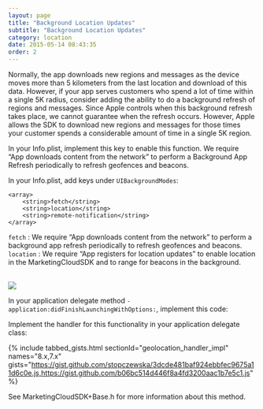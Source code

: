 ```yaml
---
layout: page
title: "Background Location Updates"
subtitle: "Background Location Updates"
category: location
date: 2015-05-14 08:43:35
order: 2
---
```


Normally, the app downloads new regions and messages as the device moves more than 5 kilometers from the last location and download of this data. However, if your app serves customers who spend a lot of time within a single 5K radius, consider adding the ability to do a background refresh of regions and messages. Since Apple controls when this background refresh takes place, we cannot guarantee when the refresh occurs. However, Apple allows the SDK to download new regions and messages for those times your customer spends a considerable amount of time in a single 5K region.

In your Info.plist, implement this key to enable this function. We require “App downloads content from the network” to perform a Background App Refresh periodically to refresh geofences and beacons.

In your Info.plist, add keys under `UIBackgroundModes`:

```
<array>
	<string>fetch</string>
	<string>location</string>
	<string>remote-notification</string>
</array>
```

`fetch` : We require “App downloads content from the network” to perform a background app refresh periodically to refresh geofences and beacons.
`location` : We require “App registers for location updates” to enable location in the MarketingCloudSDK and to range for beacons in the background.


<br/>
<img class="img-responsive" src="{{ site.baseurl }}/assets/background_modes_plist_entry.png" /><br/>

In your application delegate method `-application:didFinishLaunchingWithOptions:`, implement this code:

<script src="https://gist.github.com/afaa7fda97d7a03bbe7e05eb6efb49de.js"></script>

Implement the handler for this functionality in your application delegate class:

{% include tabbed_gists.html sectionId="geolocation_handler_impl" names="8.x,7.x" gists="https://gist.github.com/stopczewska/3dcde481baf924ebbfec9675a11d6c0e.js,https://gist.github.com/b06bc514d446f8a4fd3200aac1b7e5c1.js" %}

See MarketingCloudSDK+Base.h for more information about this method.
